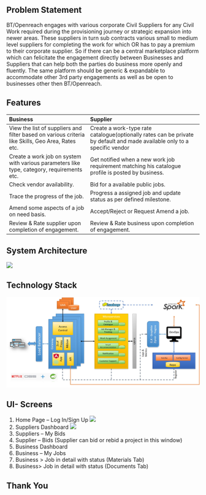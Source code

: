 ## Problem Statement
BT/Openreach engages with various corporate Civil Suppliers for any Civil Work required during the provisioning journey or strategic expansion into newer areas. These suppliers in turn sub contracts various small to medium level suppliers for completing the work for which OR has to pay a premium to their corporate supplier. So if there can be a central marketplace platform which can felicitate the engagement directly between Businesses and Suppliers that can help both the parties do business more openly and fluently.  The same platform should be generic & expandable to accommodate other 3rd party engagements as well as be open to businesses other then BT/Openreach.

## Features

| Business                                                          | Supplier                                                        |
|:------------------------------------------------------------------|:----------------------------------------------------------------|
| View the list of suppliers and filter based on various criteria like Skills, Geo Area, Rates etc.| Create a work-type rate catalogue(optionally rates can be private by default and made available only to a specific vendor|
| Create a work job on system with various parameters like type, category, requirements etc.|Get notified when a new work job requirement matching his catalogue profile is posted by business.| 
| Check vendor availability.                                       | Bid for a available public jobs.| 
| Trace the progress of the job.           | Progress a assigned job and update status as per defined milestone.|
| Amend some aspects of a job on need basis.| Accept/Reject or Request Amend a job.|
| Review & Rate supplier upon completion of engagement. | Review & Rate business upon completion of engagement.|

## System Architecture
![](https://guides.github.com/activities/hello-world/branching.png)
## Technology Stack
![](/assets/images/Slide22.JPG)

## UI- Screens
1. Home Page – Log In/Sign Up
![](https://guides.github.com/activities/hello-world/branching.png)
2. Suppliers Dashboard
![](https://guides.github.com/activities/hello-world/branching.png)
3. Suppliers – My Bids
4. Supplier – Bids (Supplier can bid or rebid a project in this window)
5. Business Dashboard
6. Business – My Jobs
7. Business > Job in detail with status (Materials Tab)
8. Business> Job in detail with status (Documents Tab)

## Thank You
